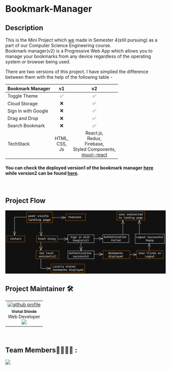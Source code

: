 # Bookmark-Manager

## Description

This is the Mini Project which [we](https://github.com/Evozone/Bookmark-Manager#team-members-) made in Semester 4(still pursuing) as a part of our Computer Science Engineering course. <br>
Bookmark manager(v2) is a Progressive Web App which allows you to manage your  bookmarks from any device regardless of the operating system or browser being used.  

There are two versions of this project. I have simplied the difference between them with the help of the following table -

| Bookmark Manager    |       v1      |                   v2                  |
|---------------------|:-------------:|:-------------------------------------:|
| Toggle Theme        |       ✅       |                   ✅                   |
| Cloud Storage       |       ❌       |                   ✅                   |
| Sign In with Google |       ❌       |                   ✅                   |
| Drag and Drop       |       ❌       |                   ✅                   |
| Search Bookmark     |       ❌       |                   ✅                   |
| TechStack           | HTML,<br>CSS,<br>Js | React.js,<br>Redux, <br>Firebase,<br>Styled Components, <br>[muuri-react](https://paol-imi.github.io/muuri-react/) |


#### You can check the deployed version1 of the bookmark manager [here](https://evozone.github.io/Bookmark-Manager/) while version2 can be found [here](https://bookmark-manager-2617.web.app/). 
<!-- If you want to contribute to the project then checkout [CONTRIBUTING.md](https://github.com/vishal-codes/react-widgets/blob/main/CONTRIBUTING.md) . -->

<br>

## Project Flow

<img src="RepoImages/project-flow.png">

<br>

## Project Maintainer 🛠

<div align="center">
<table>
    <tbody>
        <td align="center"><a href="https://github.com/vishal-codes"><img alt="github profile" src="https://avatars.githubusercontent.com/u/79784161" width="130px;"><br><sub><b> Vishal Shinde </b></sub></a><br><a title="Code"> Web Developer</a><br><a href="https://twitter.com/vishaltwts" target="_blank"><img src="https://img.shields.io/badge/twitter-%2300acee.svg?&style=for-the-badge&logo=twitter&logoColor=white&alt=twitter" /></a></td>  
    </tbody>
</table>
</div>

<br>

## Team Members👩‍💻👨‍💻 :

<a href="https://github.com/Evozone/Bookmark-Manager/graphs/contributors">
  <img src="https://contributors-img.web.app/image?repo=Evozone/Bookmark-Manager" />
</a>
